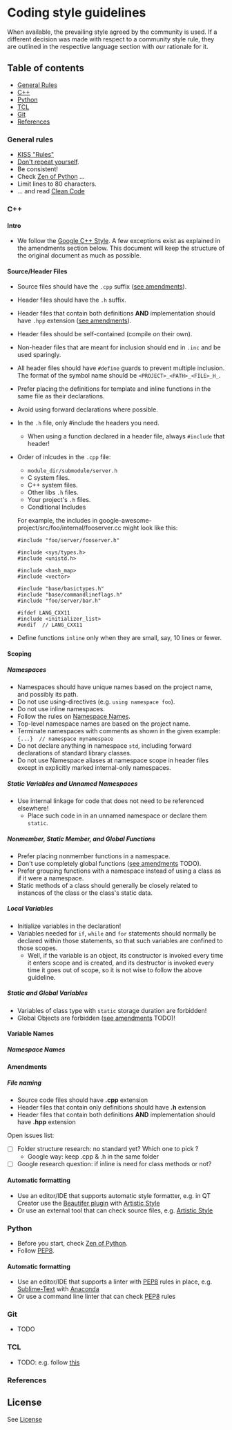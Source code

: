 # Coding style guidelines

When available, the prevailing style agreed by the community is used. If a different decision was made with respect to a community style rule, they are outlined in the respective language section with _our_ rationale for it. 

## Table of contents

* [General Rules](#general-rules)
* [C++](#cpp)
* [Python](#python)
* [TCL](#tcl)
* [Git](#git)
* [References](#references)

### General rules
* [KISS "Rules"](https://en.wikipedia.org/wiki/KISS_principle)
* [Don't repeat yourself](http://en.wikipedia.org/wiki/Don't_repeat_yourself).
* Be consistent!
* Check [Zen of Python](https://www.python.org/dev/peps/pep-0020/) ...
* Limit lines to 80 characters.
* ... and read [Clean Code](https://www.amazon.com/Clean-Code-Handbook-Software-Craftsmanship/dp/0132350882)

### C++
#### Intro
* We follow the [Google C++ Style](https://google.github.io/styleguide/cppguide.html). A few exceptions exist as explained in the amendments section below. This document will keep the structure of the original document as much as possible.

#### Source/Header Files

* Source files should have the `.cpp` suffix ([see amendments](#Amendments)).
* Header files should have the `.h` suffix.
* Header files that contain both definitions **AND** implementation should have `.hpp` extension ([see amendments](#Amendments)).
* Header files should be self-contained (compile on their own).
* Non-header files that are meant for inclusion should end in `.inc` and be used sparingly.
* All header files should have `#define` guards to prevent multiple inclusion. The format of the symbol name should be `<PROJECT>_<PATH>_<FILE>_H_`.
* Prefer placing the definitions for template and inline functions in the same file as their declarations.
* Avoid using forward declarations where possible.
* In the `.h` file, only #include the headers you need.
  * When using a function declared in a header file, always `#include` that header! 
* Order of inlcudes in the `.cpp` file:
  * `module_dir/submodule/server.h`
  * C system files.
  * C++ system files.
  * Other libs `.h` files.
  * Your project's `.h` files.
  * Conditional Includes

  For example, the includes in google-awesome-project/src/foo/internal/fooserver.cc might look like this:
  ```
  #include "foo/server/fooserver.h"
  
  #include <sys/types.h>
  #include <unistd.h>
  
  #include <hash_map>
  #include <vector>
  
  #include "base/basictypes.h"
  #include "base/commandlineflags.h"
  #include "foo/server/bar.h"

  #ifdef LANG_CXX11
  #include <initializer_list>
  #endif  // LANG_CXX11
  ```
* Define functions `inline` only when they are small, say, 10 lines or fewer.

#### Scoping
##### Namespaces

* Namespaces should have unique names based on the project name, and possibly its path.
* Do not use using-directives (e.g. `using namespace foo`).
* Do not use inline namespaces.
* Follow the rules on [Namespace Names](#namespace-names).
* Top-level namespace names are based on the project name.
* Terminate namespaces with comments as shown in the given example: `{...}  // namespace mynamespace`
* Do not declare anything in namespace `std`, including forward declarations of standard library classes.
* Do not use Namespace aliases at namespace scope in header files except in explicitly marked internal-only namespaces.

##### Static Variables and Unnamed Namespaces

* Use internal linkage for code that does not need to be referenced elsewhere!
  * Place such code in in an unnamed namespace or declare them `static`.

##### Nonmember, Static Member, and Global Functions

* Prefer placing nonmember functions in a namespace.
* Don't use completely global functions ([see amendments](#Amendments) TODO).
* Prefer grouping functions with a namespace instead of using a class as if it were a namespace.
* Static methods of a class should generally be closely related to instances of the class or the class's static data.

##### Local Variables

* Initialize variables in the declaration!
* Variables needed for `if`, `while` and `for` statements should normally be declared within those statements, so that such variables are confined to those scopes.
  * Well, if the variable is an object, its constructor is invoked every time it enters scope and is created, and its destructor is invoked every time it goes out of scope, so it is not wise to follow the above guideline.

##### Static and Global Variables

* Variables of class type with `static` storage duration are forbidden!
* Global Objects are forbidden ([see amendments](#Amendments) TODO)!

#### Variable Names
##### Namespace Names

#### Amendments
##### File naming
* Source code files should have **.cpp** extension
* Header files that contain only definitions should have **.h** extension
* Header files that contain both definitions **AND** implementation should have **.hpp** extension

Open issues list:

- [ ] Folder structure research: no standard yet? Which one to pick ?
	+ Google way: keep .cpp & .h in the same folder
- [ ] Google research question: if inline is need for class methods or not?

#### Automatic formatting
* Use an editor/IDE that supports automatic style formatter, e.g. in QT Creator use the [Beautifer plugin](http://doc.qt.io/qtcreator/creator-beautifier.html) with [Artistic Style](http://astyle.sourceforge.net/astyle.html)
* Or use an external tool that can check source files, e.g. [Artistic Style](http://astyle.sourceforge.net/astyle.html)



### Python
* Before you start, check [Zen of Python](https://www.python.org/dev/peps/pep-0020/).
* Follow [PEP8](http://www.python.org/dev/peps/pep-0008/).

#### Automatic formatting
* Use an editor/IDE that supports a linter with [PEP8](http://www.python.org/dev/peps/pep-0008/) rules in place, e.g. [Sublime-Text](https://www.sublimetext.com/) with [Anaconda](http://damnwidget.github.io/anaconda/)
* Or use a command line linter that can check [PEP8](http://www.python.org/dev/peps/pep-0008/) rules

### Git
* TODO

### TCL
* TODO: e.g. follow [this](http://www.cs.columbia.edu/~hgs/etc/tcl-style.txt)

### References

## License
See [License](LICENSE)
